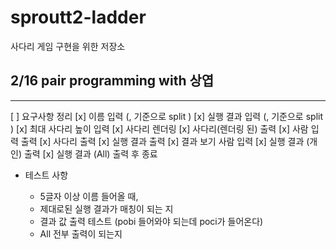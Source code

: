 # sproutt2-ladder
사다리 게임 구현을 위한 저장소


## 2/16 pair programming with 상엽
---

[ ] 요구사항 정리
    [x] 이름 입력 (, 기준으로 split )
    [x] 실행 결과 입력 (, 기준으로 split )
    [x] 최대 사다리 높이 입력
    [x] 사다리 렌더링
    [x] 사다리(렌더링 된) 출력
        [x] 사람 입력 출력
        [x] 사다리 출력
        [x] 실행 결과 출력
    [x] 결과 보기 사람 입력
    [x] 실행 결과 (개인) 출력
    [x] 실행 결과 (All) 출력 후 종료

- 테스트 사항

    - 5글자 이상 이름 들어올 때,
    - 제대로된 실행 결과가 매칭이 되는 지
    - 결과 값 출력 테스트 (pobi 들어와야 되는데 poci가 들어온다)
    - All 전부 출력이 되는지
